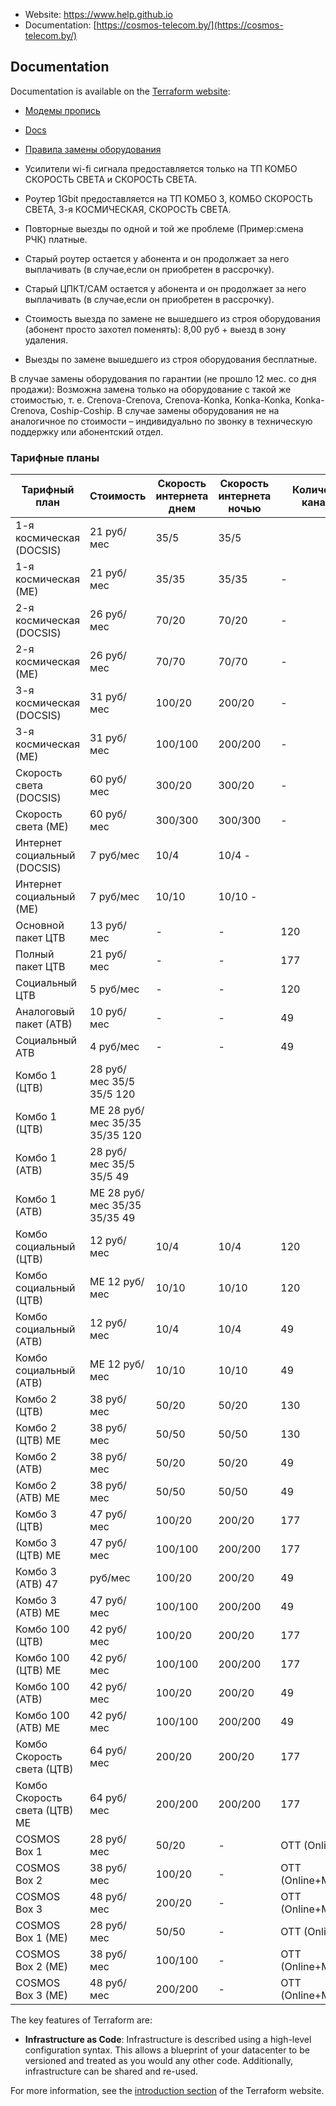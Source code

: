 
- Website: https://www.help.github.io
- Documentation: [https://cosmos-telecom.by/](https://cosmos-telecom.by/)

Documentation
-------------------------------
Documentation is available on the [Terraform website](http://www.terraform.io):
  - <a href="modem.pdf" >Модемы пропись</a>
  - [Docs](2.html)
 - <a href="Pravila.pdf" >Правила замены оборудования</a>
  
- Усилители wi-fi сигнала предоставляется только на ТП КОМБО СКОРОСТЬ СВЕТА и
СКОРОСТЬ СВЕТА.
- Роутер 1Gbit предоставляется на ТП КОМБО 3, КОМБО СКОРОСТЬ СВЕТА, 3-я КОСМИЧЕСКАЯ,
СКОРОСТЬ СВЕТА.
- Повторные выезды по одной и той же проблеме (Пример:смена РЧК) платные.

- Старый роутер остается у абонента и он продолжает за него выплачивать 
(в случае,если он приобретен в рассрочку).

- Старый ЦПКТ/САМ остается у абонента и он продолжает за него выплачивать
(в случае,если он приобретен в рассрочку).

- Стоимость выезда по замене не вышедшего из строя оборудования (абонент просто
захотел поменять): 8,00 руб + выезд в зону удаления.

- Выезды по замене вышедшего из строя оборудования бесплатные.

В случае замены оборудования по гарантии (не прошло 12 мес. со дня продажи):
Возможна замена только на оборудование с такой же стоимостью, т. е.
Crenova-Crenova, Crenova-Konka, Konka-Konka, Konka-Crenova, Coship-Coship.
В случае замены оборудования не на аналогичное по стоимости –
индивидуально по звонку в техническую поддержку или абонентский отдел.



### Тарифные планы

| Тарифный план                      |	Стоимость	| Скорость интернета днем | Скорость интернета ночью | Количество каналов |
|------------------------------------|-----------|-------------------------|--------------------------|--------------------|
| 1-я космическая (DOCSIS)           | 21 руб/мес |	35/5                  	| 35/5                     |                    |
| 1-я космическая (МЕ)      	| 21 руб/мес	| 35/35                  	| 35/35                    |	-                  |
| 2-я космическая (DOCSIS)	  | 26 руб/мес	| 70/20                   |	70/20                    |	-                  |
| 2-я космическая (МЕ)       |	26 руб/мес	| 70/70                   |	70/70                    |          	-        |
| 3-я космическая (DOCSIS)   |	31 руб/мес	| 100/20	                 | 200/20	                  | -                  | 
| 3-я космическая (МЕ)       |	31 руб/мес	| 100/100                	|200/200	                  | -                  |
| Скорость света (DOCSIS)    |	60 руб/мес	| 300/20	                 | 300/20                   |	-                  |
| Скорость света (МЕ)	       | 60 руб/мес	| 300/300                	| 300/300                  |	-                  |
| Интернет социальный (DOCSIS) | 	7 руб/мес	| 10/4	| 10/4	- |
| Интернет социальный (МЕ)	  | 7 руб/мес	| 10/10	| 10/10	- |
| Основной пакет ЦТВ	        | 13 руб/мес |	-	| -	| 120 |
| Полный пакет ЦТВ	          | 21 руб/мес	| -	| -	| 177 |
| Социальный ЦТВ	            | 5 руб/мес	| -	| -	| 120 |
| Аналоговый пакет (АТВ)    	| 10 руб/мес	| -	| -	| 49 |
| Социальный АТВ	            | 4 руб/мес	| -	| -	| 49 |
| Комбо 1 (ЦТВ)	             | 28 руб/мес	35/5	35/5	120 |
| Комбо 1 (ЦТВ)              | МЕ	28 руб/мес	35/35	35/35	120 |
| Комбо 1 (АТВ)	             | 28 руб/мес	35/5	35/5	49 |
| Комбо 1 (АТВ)              | МЕ	28 руб/мес	35/35	35/35	49 |
| Комбо социальный (ЦТВ) |	12 руб/мес |	10/4	| 10/4	| 120 |
| Комбо социальный (ЦТВ) | МЕ	12 руб/мес	| 10/10	| 10/10	| 120 |
| Комбо социальный (АТВ)	| 12 руб/мес	| 10/4	| 10/4	| 49 | 
| Комбо социальный (АТВ) | МЕ	12 руб/мес	| 10/10	| 10/10	| 49 |
| Комбо 2 (ЦТВ)	| 38 руб/мес	| 50/20	| 50/20	| 130 |
| Комбо 2 (ЦТВ)  МЕ |	38 руб/мес	| 50/50	| 50/50	| 130 |
| Комбо 2 (АТВ)	| 38 руб/мес	| 50/20	| 50/20	| 49 |
| Комбо 2 (АТВ) МЕ	| 38 руб/мес	| 50/50	| 50/50	| 49 |
| Комбо 3 (ЦТВ)	| 47 руб/мес	| 100/20	| 200/20	| 177 |
| Комбо 3 (ЦТВ) МЕ |	47 руб/мес	| 100/100	| 200/200	| 177 |
| Комбо 3 (АТВ)	47 | руб/мес	| 100/20	| 200/20	| 49 |
| Комбо 3 (АТВ) МЕ	| 47 руб/мес	| 100/100	| 200/200	| 49 |
| Комбо 100 (ЦТВ)	| 42 руб/мес	| 100/20	| 200/20	| 177 |
| Комбо 100 (ЦТВ) МЕ |	42 руб/мес	| 100/100	| 200/200	| 177 |
| Комбо 100 (АТВ)	| 42 руб/мес	| 100/20	| 200/20	| 49 |
| Комбо 100 (АТВ) МЕ |	42 руб/мес	| 100/100	| 200/200	| 49 |
| Комбо Скорость света (ЦТВ)	| 64 руб/мес	| 200/20	| 200/20	| 177 |
| Комбо Скорость света (ЦТВ) МЕ | 	64 руб/мес	| 200/200	| 200/200	| 177 |
| COSMOS Box 1	| 28 руб/мес	| 50/20	| -	| OTT (Online) |
| COSMOS Box 2	| 38 руб/мес	| 100/20	| -	| OTT (Online+Megogo) |
| COSMOS Box 3	| 48 руб/мес	| 200/20	| -	| OTT (Online+Megogo) |
| COSMOS Box 1 (ME)	| 28 руб/мес	| 50/50 |	-	| OTT (Online) |
| COSMOS Box 2  (ME)	| 38 руб/мес	| 100/100 |	-	| OTT (Online+Megogo) |
| COSMOS Box 3  (ME)	| 48 руб/мес	| 200/200	| -	| OTT (Online+Megogo) |



The key features of Terraform are:

- **Infrastructure as Code**: Infrastructure is described using a high-level configuration syntax. This allows a blueprint of your datacenter to be versioned and treated as you would any other code. Additionally, infrastructure can be shared and re-used.


For more information, see the [introduction section](http://www.terraform.io/intro) of the Terraform website.


